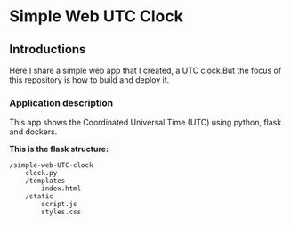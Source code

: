 # Simple Web UTC Clock

## Introductions
Here I share a simple web app that I created, a UTC clock.But the 
focus of this repository is how to build and deploy it.

### Application description
This app shows the Coordinated Universal Time (UTC) using python, flask and dockers.

**This is the flask structure:**
```
/simple-web-UTC-clock
    clock.py
    /templates
        index.html
    /static
        script.js
        styles.css
```

